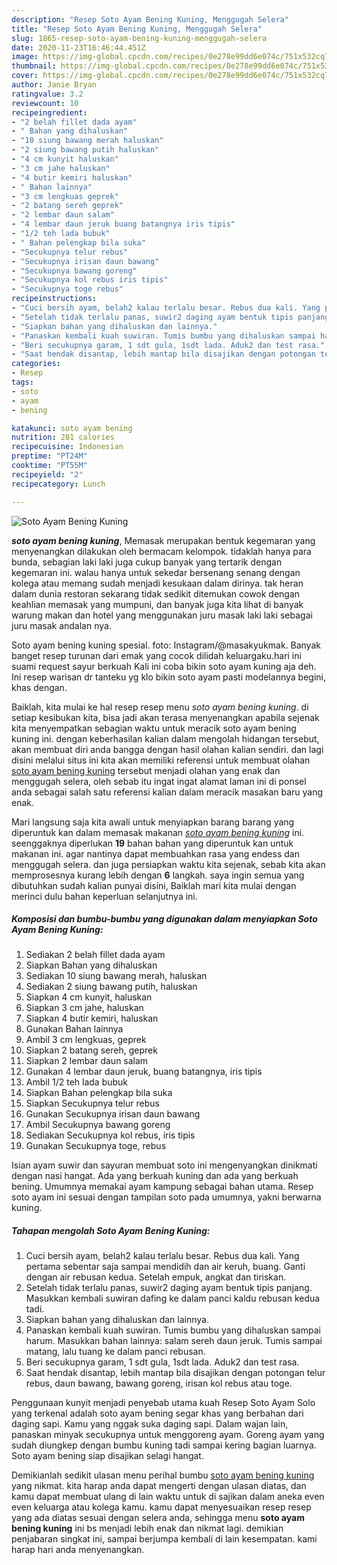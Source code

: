 ```yaml
---
description: "Resep Soto Ayam Bening Kuning, Menggugah Selera"
title: "Resep Soto Ayam Bening Kuning, Menggugah Selera"
slug: 1865-resep-soto-ayam-bening-kuning-menggugah-selera
date: 2020-11-23T16:46:44.451Z
image: https://img-global.cpcdn.com/recipes/0e278e99dd6e074c/751x532cq70/soto-ayam-bening-kuning-foto-resep-utama.jpg
thumbnail: https://img-global.cpcdn.com/recipes/0e278e99dd6e074c/751x532cq70/soto-ayam-bening-kuning-foto-resep-utama.jpg
cover: https://img-global.cpcdn.com/recipes/0e278e99dd6e074c/751x532cq70/soto-ayam-bening-kuning-foto-resep-utama.jpg
author: Janie Bryan
ratingvalue: 3.2
reviewcount: 10
recipeingredient:
- "2 belah fillet dada ayam"
- " Bahan yang dihaluskan"
- "10 siung bawang merah haluskan"
- "2 siung bawang putih haluskan"
- "4 cm kunyit haluskan"
- "3 cm jahe haluskan"
- "4 butir kemiri haluskan"
- " Bahan lainnya"
- "3 cm lengkuas geprek"
- "2 batang sereh geprek"
- "2 lembar daun salam"
- "4 lembar daun jeruk buang batangnya iris tipis"
- "1/2 teh lada bubuk"
- " Bahan pelengkap bila suka"
- "Secukupnya telur rebus"
- "Secukupnya irisan daun bawang"
- "Secukupnya bawang goreng"
- "Secukupnya kol rebus iris tipis"
- "Secukupnya toge rebus"
recipeinstructions:
- "Cuci bersih ayam, belah2 kalau terlalu besar. Rebus dua kali. Yang pertama sebentar saja sampai mendidih dan air keruh, buang. Ganti dengan air rebusan kedua. Setelah empuk, angkat dan tiriskan."
- "Setelah tidak terlalu panas, suwir2 daging ayam bentuk tipis panjang. Masukkan kembali suwiran dafing ke dalam panci kaldu rebusan kedua tadi."
- "Siapkan bahan yang dihaluskan dan lainnya."
- "Panaskan kembali kuah suwiran. Tumis bumbu yang dihaluskan sampai harum. Masukkan bahan lainnya: salam sereh daun jeruk. Tumis sampai matang, lalu tuang ke dalam panci rebusan."
- "Beri secukupnya garam, 1 sdt gula, 1sdt lada. Aduk2 dan test rasa."
- "Saat hendak disantap, lebih mantap bila disajikan dengan potongan telur rebus, daun bawang, bawang goreng, irisan kol rebus atau toge."
categories:
- Resep
tags:
- soto
- ayam
- bening

katakunci: soto ayam bening 
nutrition: 281 calories
recipecuisine: Indonesian
preptime: "PT24M"
cooktime: "PT55M"
recipeyield: "2"
recipecategory: Lunch

---
```



![Soto Ayam Bening Kuning](https://img-global.cpcdn.com/recipes/0e278e99dd6e074c/751x532cq70/soto-ayam-bening-kuning-foto-resep-utama.jpg)

<b><i>soto ayam bening kuning</i></b>, Memasak merupakan bentuk kegemaran yang menyenangkan dilakukan oleh bermacam kelompok. tidaklah hanya para bunda, sebagian laki laki juga cukup banyak yang tertarik dengan kegemaran ini. walau hanya untuk sekedar bersenang senang dengan kolega atau memang sudah menjadi kesukaan dalam dirinya. tak heran dalam dunia restoran sekarang tidak sedikit ditemukan cowok dengan keahlian memasak yang mumpuni, dan banyak juga kita lihat di banyak warung makan dan hotel yang menggunakan juru masak laki laki sebagai juru masak andalan nya.

Soto ayam bening kuning spesial. foto: Instagram/@masakyukmak. Banyak banget resep turunan dari emak yang cocok dilidah keluargaku.hari ini suami request sayur berkuah Kali ini coba bikin soto ayam kuning aja deh. Ini resep warisan dr tanteku yg klo bikin soto ayam pasti modelannya begini, khas dengan.

Baiklah, kita mulai ke hal resep resep menu <i>soto ayam bening kuning</i>. di setiap kesibukan kita, bisa jadi akan terasa menyenangkan apabila sejenak kita menyempatkan sebagian waktu untuk meracik soto ayam bening kuning ini. dengan keberhasilan kalian dalam mengolah hidangan tersebut, akan membuat diri anda bangga dengan hasil olahan kalian sendiri. dan lagi disini melalui situs ini kita akan memiliki referensi untuk membuat olahan <u>soto ayam bening kuning</u> tersebut menjadi olahan yang enak dan menggugah selera, oleh sebab itu ingat ingat alamat laman ini di ponsel anda sebagai salah satu referensi kalian dalam meracik masakan baru yang enak.


Mari langsung saja kita awali untuk menyiapkan barang barang yang diperuntuk kan dalam memasak makanan <u><i>soto ayam bening kuning</i></u> ini. seenggaknya diperlukan <b>19</b> bahan bahan yang diperuntuk kan untuk makanan ini. agar nantinya dapat membuahkan rasa yang endess dan menggugah selera. dan juga persiapkan waktu kita sejenak, sebab kita akan memprosesnya kurang lebih dengan <b>6</b> langkah. saya ingin semua yang dibutuhkan sudah kalian punyai disini, Baiklah mari kita mulai dengan merinci dulu bahan keperluan selanjutnya ini.

<!--inarticleads1-->

##### Komposisi dan bumbu-bumbu yang digunakan dalam menyiapkan Soto Ayam Bening Kuning:

1. Sediakan 2 belah fillet dada ayam
1. Siapkan  Bahan yang dihaluskan
1. Sediakan 10 siung bawang merah, haluskan
1. Sediakan 2 siung bawang putih, haluskan
1. Siapkan 4 cm kunyit, haluskan
1. Siapkan 3 cm jahe, haluskan
1. Siapkan 4 butir kemiri, haluskan
1. Gunakan  Bahan lainnya
1. Ambil 3 cm lengkuas, geprek
1. Siapkan 2 batang sereh, geprek
1. Siapkan 2 lembar daun salam
1. Gunakan 4 lembar daun jeruk, buang batangnya, iris tipis
1. Ambil 1/2 teh lada bubuk
1. Siapkan  Bahan pelengkap bila suka
1. Siapkan Secukupnya telur rebus
1. Gunakan Secukupnya irisan daun bawang
1. Ambil Secukupnya bawang goreng
1. Sediakan Secukupnya kol rebus, iris tipis
1. Gunakan Secukupnya toge, rebus


Isian ayam suwir dan sayuran membuat soto ini mengenyangkan dinikmati dengan nasi hangat. Ada yang berkuah kuning dan ada yang berkuah bening. Umumnya memakai ayam kampung sebagai bahan utama. Resep soto ayam ini sesuai dengan tampilan soto pada umumnya, yakni berwarna kuning. 

<!--inarticleads2-->

##### Tahapan mengolah Soto Ayam Bening Kuning:

1. Cuci bersih ayam, belah2 kalau terlalu besar. Rebus dua kali. Yang pertama sebentar saja sampai mendidih dan air keruh, buang. Ganti dengan air rebusan kedua. Setelah empuk, angkat dan tiriskan.
1. Setelah tidak terlalu panas, suwir2 daging ayam bentuk tipis panjang. Masukkan kembali suwiran dafing ke dalam panci kaldu rebusan kedua tadi.
1. Siapkan bahan yang dihaluskan dan lainnya.
1. Panaskan kembali kuah suwiran. Tumis bumbu yang dihaluskan sampai harum. Masukkan bahan lainnya: salam sereh daun jeruk. Tumis sampai matang, lalu tuang ke dalam panci rebusan.
1. Beri secukupnya garam, 1 sdt gula, 1sdt lada. Aduk2 dan test rasa.
1. Saat hendak disantap, lebih mantap bila disajikan dengan potongan telur rebus, daun bawang, bawang goreng, irisan kol rebus atau toge.


Penggunaan kunyit menjadi penyebab utama kuah Resep Soto Ayam Solo yang terkenal adalah soto ayam bening segar khas yang berbahan dari daging sapi. Kamu yang nggak suka daging sapi. Dalam wajan lain, panaskan minyak secukupnya untuk menggoreng ayam. Goreng ayam yang sudah diungkep dengan bumbu kuning tadi sampai kering bagian luarnya. Soto ayam bening siap disajikan selagi hangat. 

Demikianlah sedikit ulasan menu perihal bumbu <u>soto ayam bening kuning</u> yang nikmat. kita harap anda dapat mengerti dengan ulasan diatas, dan kamu dapat membuat ulang di lain waktu untuk di sajikan dalam aneka even even keluarga atau kolega kamu. kamu dapat menyesuaikan resep resep yang ada diatas sesuai dengan selera anda, sehingga menu <b>soto ayam bening kuning</b> ini bs menjadi lebih enak dan nikmat lagi. demikian penjabaran singkat ini, sampai berjumpa kembali di lain kesempatan. kami harap hari anda menyenangkan.
